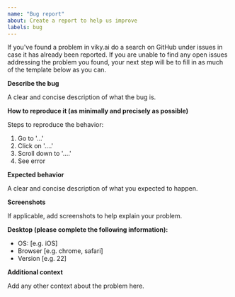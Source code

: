 ```yaml
---
name: "Bug report"
about: Create a report to help us improve
labels: bug
---
```


If you've found a problem in viky.ai do a search on GitHub under issues in case it has already been reported. If you are unable to find any open issues addressing the problem you found, your next step will be to fill in as much of the template below as you can.

**Describe the bug**

A clear and concise description of what the bug is.

**How to reproduce it (as minimally and precisely as possible)**

Steps to reproduce the behavior:

1. Go to '...'
2. Click on '....'
3. Scroll down to '....'
4. See error

**Expected behavior**

A clear and concise description of what you expected to happen.

**Screenshots**

If applicable, add screenshots to help explain your problem.

**Desktop (please complete the following information):**

 - OS: [e.g. iOS]
 - Browser [e.g. chrome, safari]
 - Version [e.g. 22]

**Additional context**

Add any other context about the problem here.
